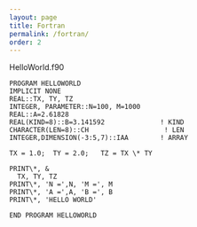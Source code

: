 ```yaml
---
layout: page
title: Fortran
permalink: /fortran/
order: 2
---
```


HelloWorld.f90


	PROGRAM HELLOWORLD
	IMPLICIT NONE
	REAL::TX, TY, TZ
	INTEGER, PARAMETER::N=100, M=1000
	REAL::A=2.61828
	REAL(KIND=8)::B=3.141592              ! KIND
	CHARACTER(LEN=8)::CH                   ! LEN
	INTEGER,DIMENSION(-3:5,7)::IAA        ! ARRAY
	
	TX = 1.0;  TY = 2.0;   TZ = TX \* TY
	
	PRINT\*, &
	  TX, TY, TZ
	PRINT\*, 'N =',N, 'M =', M
	PRINT\*, 'A =',A, 'B =', B
	PRINT\*, 'HELLO WORLD'
	
	END PROGRAM HELLOWORLD
